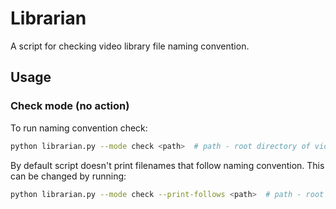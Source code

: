 # Librarian
A script for checking video library file naming convention.

## Usage
### Check mode (no action)
To run naming convention check:
```sh
python librarian.py --mode check <path>  # path - root directory of video library
```

By default script doesn't print filenames that follow naming convention. This can be changed by running:
```sh
python librarian.py --mode check --print-follows <path>  # path - root directory of video library
```
